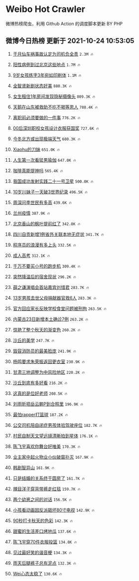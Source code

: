 # Weibo Hot Crawler 



微博热榜爬虫，利用 Github Action 的调度脚本更新 BY PHP 


## 微博今日热榜 更新于 2021-10-24 10:53:05 
1. [于月仙车祸事故认定为司机负全责](https://s.weibo.com/weibo?q=%23%E4%BA%8E%E6%9C%88%E4%BB%99%E8%BD%A6%E7%A5%B8%E4%BA%8B%E6%95%85%E8%AE%A4%E5%AE%9A%E4%B8%BA%E5%8F%B8%E6%9C%BA%E8%B4%9F%E5%85%A8%E8%B4%A3%23&Refer=top) `2.3M 🔥` 

1. [阳性病例到过北京这些地点](https://s.weibo.com/weibo?q=%23%E9%98%B3%E6%80%A7%E7%97%85%E4%BE%8B%E5%88%B0%E8%BF%87%E5%8C%97%E4%BA%AC%E8%BF%99%E4%BA%9B%E5%9C%B0%E7%82%B9%23&Refer=top) `1.7M 🔥` 

1. [9岁女孩练字3年宛如印刷体](https://s.weibo.com/weibo?q=%239%E5%B2%81%E5%A5%B3%E5%AD%A9%E7%BB%83%E5%AD%973%E5%B9%B4%E5%AE%9B%E5%A6%82%E5%8D%B0%E5%88%B7%E4%BD%93%23&Refer=top) `1.1M 🔥` 

1. [全智贤新剧状态好美](https://s.weibo.com/weibo?q=%23%E5%85%A8%E6%99%BA%E8%B4%A4%E6%96%B0%E5%89%A7%E7%8A%B6%E6%80%81%E5%A5%BD%E7%BE%8E%23&Refer=top) `880.3K 🔥` 

1. [女生租住1年房间发现隐秘摄像头](https://s.weibo.com/weibo?q=%23%E5%A5%B3%E7%94%9F%E7%A7%9F%E4%BD%8F1%E5%B9%B4%E6%88%BF%E9%97%B4%E5%8F%91%E7%8E%B0%E9%9A%90%E7%A7%98%E6%91%84%E5%83%8F%E5%A4%B4%23&Refer=top) `809.3K 🔥` 

1. [天鹅在山东被救助不吃不喝等恩人](https://s.weibo.com/weibo?q=%23%E5%A4%A9%E9%B9%85%E5%9C%A8%E5%B1%B1%E4%B8%9C%E8%A2%AB%E6%95%91%E5%8A%A9%E4%B8%8D%E5%90%83%E4%B8%8D%E5%96%9D%E7%AD%89%E6%81%A9%E4%BA%BA%23&Refer=top) `788.4K 🔥` 

1. [离职前必须要做的一件事](https://s.weibo.com/weibo?q=%23%E7%A6%BB%E8%81%8C%E5%89%8D%E5%BF%85%E9%A1%BB%E8%A6%81%E5%81%9A%E7%9A%84%E4%B8%80%E4%BB%B6%E4%BA%8B%23&Refer=top) `776.2K 🔥` 

1. [00后深圳职校女孩设计衣服获国奖](https://s.weibo.com/weibo?q=%2300%E5%90%8E%E6%B7%B1%E5%9C%B3%E8%81%8C%E6%A0%A1%E5%A5%B3%E5%AD%A9%E8%AE%BE%E8%AE%A1%E8%A1%A3%E6%9C%8D%E8%8E%B7%E5%9B%BD%E5%A5%96%23&Refer=top) `727.6K 🔥` 

1. [今冬北方或出现极端天气](https://s.weibo.com/weibo?q=%23%E4%BB%8A%E5%86%AC%E5%8C%97%E6%96%B9%E6%88%96%E5%87%BA%E7%8E%B0%E6%9E%81%E7%AB%AF%E5%A4%A9%E6%B0%94%23&Refer=top) `680.3K 🔥` 

1. [Xiaohu的刀妹](https://s.weibo.com/weibo?q=%23Xiaohu%E7%9A%84%E5%88%80%E5%A6%B9%23&Refer=top) `651.0K 🔥` 

1. [人生第一次看猛男瑜伽](https://s.weibo.com/weibo?q=%23%E4%BA%BA%E7%94%9F%E7%AC%AC%E4%B8%80%E6%AC%A1%E7%9C%8B%E7%8C%9B%E7%94%B7%E7%91%9C%E4%BC%BD%23&Refer=top) `647.0K 🔥` 

1. [咖啡真能提神吗](https://s.weibo.com/weibo?q=%23%E5%92%96%E5%95%A1%E7%9C%9F%E8%83%BD%E6%8F%90%E7%A5%9E%E5%90%97%23&Refer=top) `565.4K 🔥` 

1. [我国成功发射实践二十一号卫星](https://s.weibo.com/weibo?q=%23%E6%88%91%E5%9B%BD%E6%88%90%E5%8A%9F%E5%8F%91%E5%B0%84%E5%AE%9E%E8%B7%B5%E4%BA%8C%E5%8D%81%E4%B8%80%E5%8F%B7%E5%8D%AB%E6%98%9F%23&Refer=top) `500.0K 🔥` 

1. [10岁川妹子一天破3世界纪录](https://s.weibo.com/weibo?q=%2310%E5%B2%81%E5%B7%9D%E5%A6%B9%E5%AD%90%E4%B8%80%E5%A4%A9%E7%A0%B43%E4%B8%96%E7%95%8C%E7%BA%AA%E5%BD%95%23&Refer=top) `496.5K 🔥` 

1. [周深问李世民有多高](https://s.weibo.com/weibo?q=%23%E5%91%A8%E6%B7%B1%E9%97%AE%E6%9D%8E%E4%B8%96%E6%B0%91%E6%9C%89%E5%A4%9A%E9%AB%98%23&Refer=top) `439.6K 🔥` 

1. [兰州疫情](https://s.weibo.com/weibo?q=%23%E5%85%B0%E5%B7%9E%E7%96%AB%E6%83%85%23&Refer=top) `387.9K 🔥` 

1. [北京香山的枫叶提前红了](https://s.weibo.com/weibo?q=%23%E5%8C%97%E4%BA%AC%E9%A6%99%E5%B1%B1%E7%9A%84%E6%9E%AB%E5%8F%B6%E6%8F%90%E5%89%8D%E7%BA%A2%E4%BA%86%23&Refer=top) `342.8K 🔥` 

1. [四川自贡新增1例省外关联本地无症状](https://s.weibo.com/weibo?q=%23%E5%9B%9B%E5%B7%9D%E8%87%AA%E8%B4%A1%E6%96%B0%E5%A2%9E1%E4%BE%8B%E7%9C%81%E5%A4%96%E5%85%B3%E8%81%94%E6%9C%AC%E5%9C%B0%E6%97%A0%E7%97%87%E7%8A%B6%23&Refer=top) `341.7K 🔥` 

1. [程序员的浪漫有多上头](https://s.weibo.com/weibo?q=%23%E7%A8%8B%E5%BA%8F%E5%91%98%E7%9A%84%E6%B5%AA%E6%BC%AB%E6%9C%89%E5%A4%9A%E4%B8%8A%E5%A4%B4%23&Refer=top) `332.5K 🔥` 

1. [成人高考](https://s.weibo.com/weibo?q=%23%E6%88%90%E4%BA%BA%E9%AB%98%E8%80%83%23&Refer=top) `312.1K 🔥` 

1. [千万不要买小号的跑步机](https://s.weibo.com/weibo?q=%23%E5%8D%83%E4%B8%87%E4%B8%8D%E8%A6%81%E4%B9%B0%E5%B0%8F%E5%8F%B7%E7%9A%84%E8%B7%91%E6%AD%A5%E6%9C%BA%23&Refer=top) `309.4K 🔥` 

1. [突然降温后的宿舍现状](https://s.weibo.com/weibo?q=%23%E7%AA%81%E7%84%B6%E9%99%8D%E6%B8%A9%E5%90%8E%E7%9A%84%E5%AE%BF%E8%88%8D%E7%8E%B0%E7%8A%B6%23&Refer=top) `296.2K 🔥` 

1. [薛之谦演唱会首站嘉宾刘惜君](https://s.weibo.com/weibo?q=%23%E8%96%9B%E4%B9%8B%E8%B0%A6%E6%BC%94%E5%94%B1%E4%BC%9A%E9%A6%96%E7%AB%99%E5%98%89%E5%AE%BE%E5%88%98%E6%83%9C%E5%90%9B%23&Refer=top) `283.7K 🔥` 

1. [13岁男孩去世父母捐献器官救6人](https://s.weibo.com/weibo?q=%2313%E5%B2%81%E7%94%B7%E5%AD%A9%E5%8E%BB%E4%B8%96%E7%88%B6%E6%AF%8D%E6%8D%90%E7%8C%AE%E5%99%A8%E5%AE%98%E6%95%916%E4%BA%BA%23&Refer=top) `283.3K 🔥` 

1. [官方回应家长反映学校食堂问题被刑拘](https://s.weibo.com/weibo?q=%23%E5%AE%98%E6%96%B9%E5%9B%9E%E5%BA%94%E5%AE%B6%E9%95%BF%E5%8F%8D%E6%98%A0%E5%AD%A6%E6%A0%A1%E9%A3%9F%E5%A0%82%E9%97%AE%E9%A2%98%E8%A2%AB%E5%88%91%E6%8B%98%23&Refer=top) `263.5K 🔥` 

1. [内蒙古23日新增本土确诊7例](https://s.weibo.com/weibo?q=%23%E5%86%85%E8%92%99%E5%8F%A423%E6%97%A5%E6%96%B0%E5%A2%9E%E6%9C%AC%E5%9C%9F%E7%A1%AE%E8%AF%8A7%E4%BE%8B%23&Refer=top) `263.2K 🔥` 

1. [惊艳了整个秋天的渐变色](https://s.weibo.com/weibo?q=%23%E6%83%8A%E8%89%B3%E4%BA%86%E6%95%B4%E4%B8%AA%E7%A7%8B%E5%A4%A9%E7%9A%84%E6%B8%90%E5%8F%98%E8%89%B2%23&Refer=top) `260.2K 🔥` 

1. [沙丘的美学](https://s.weibo.com/weibo?q=%23%E6%B2%99%E4%B8%98%E7%9A%84%E7%BE%8E%E5%AD%A6%23&Refer=top) `247.7K 🔥` 

1. [毁容消防员的最美脸庞](https://s.weibo.com/weibo?q=%23%E6%AF%81%E5%AE%B9%E6%B6%88%E9%98%B2%E5%91%98%E7%9A%84%E6%9C%80%E7%BE%8E%E8%84%B8%E5%BA%9E%23&Refer=top) `241.9K 🔥` 

1. [杨鸣要求朱荣振返回更衣室](https://s.weibo.com/weibo?q=%23%E6%9D%A8%E9%B8%A3%E8%A6%81%E6%B1%82%E6%9C%B1%E8%8D%A3%E6%8C%AF%E8%BF%94%E5%9B%9E%E6%9B%B4%E8%A1%A3%E5%AE%A4%23&Refer=top) `230.9K 🔥` 

1. [甘肃三地调整为中风险地区](https://s.weibo.com/weibo?q=%E7%94%98%E8%82%83%E4%B8%89%E5%9C%B0%E8%B0%83%E6%95%B4%E4%B8%BA%E4%B8%AD%E9%A3%8E%E9%99%A9%E5%9C%B0%E5%8C%BA&Refer=top) `220.2K 🔥` 

1. [沙丘到底有多好看](https://s.weibo.com/weibo?q=%23%E6%B2%99%E4%B8%98%E5%88%B0%E5%BA%95%E6%9C%89%E5%A4%9A%E5%A5%BD%E7%9C%8B%23&Refer=top) `216.2K 🔥` 

1. [这真的是位好老师](https://s.weibo.com/weibo?q=%23%E8%BF%99%E7%9C%9F%E7%9A%84%E6%98%AF%E4%BD%8D%E5%A5%BD%E8%80%81%E5%B8%88%23&Refer=top) `208.5K 🔥` 

1. [刘雨昕把岳云鹏P到合照里](https://s.weibo.com/weibo?q=%23%E5%88%98%E9%9B%A8%E6%98%95%E6%8A%8A%E5%B2%B3%E4%BA%91%E9%B9%8FP%E5%88%B0%E5%90%88%E7%85%A7%E9%87%8C%23&Refer=top) `196.9K 🔥` 

1. [最怕rapper打篮球](https://s.weibo.com/weibo?q=%23%E6%9C%80%E6%80%95rapper%E6%89%93%E7%AF%AE%E7%90%83%23&Refer=top) `187.2K 🔥` 

1. [公交司机陪自闭症男孩体验驾驶座位](https://s.weibo.com/weibo?q=%23%E5%85%AC%E4%BA%A4%E5%8F%B8%E6%9C%BA%E9%99%AA%E8%87%AA%E9%97%AD%E7%97%87%E7%94%B7%E5%AD%A9%E4%BD%93%E9%AA%8C%E9%A9%BE%E9%A9%B6%E5%BA%A7%E4%BD%8D%23&Refer=top) `182.7K 🔥` 

1. [村民自制天文望远镜清晰拍到星体](https://s.weibo.com/weibo?q=%23%E6%9D%91%E6%B0%91%E8%87%AA%E5%88%B6%E5%A4%A9%E6%96%87%E6%9C%9B%E8%BF%9C%E9%95%9C%E6%B8%85%E6%99%B0%E6%8B%8D%E5%88%B0%E6%98%9F%E4%BD%93%23&Refer=top) `176.1K 🔥` 

1. [陈飞宇喜欢你舞台好唯美](https://s.weibo.com/weibo?q=%23%E9%99%88%E9%A3%9E%E5%AE%87%E5%96%9C%E6%AC%A2%E4%BD%A0%E8%88%9E%E5%8F%B0%E5%A5%BD%E5%94%AF%E7%BE%8E%23&Refer=top) `170.3K 🔥` 

1. [业主家中起火物业小伙破窗扑灭](https://s.weibo.com/weibo?q=%E4%B8%9A%E4%B8%BB%E5%AE%B6%E4%B8%AD%E8%B5%B7%E7%81%AB%E7%89%A9%E4%B8%9A%E5%B0%8F%E4%BC%99%E7%A0%B4%E7%AA%97%E6%89%91%E7%81%AD&Refer=top) `167.9K 🔥` 

1. [韩剧智异山](https://s.weibo.com/weibo?q=%23%E9%9F%A9%E5%89%A7%E6%99%BA%E5%BC%82%E5%B1%B1%23&Refer=top) `161.9K 🔥` 

1. [只是结婚的关系终于圆房了](https://s.weibo.com/weibo?q=%23%E5%8F%AA%E6%98%AF%E7%BB%93%E5%A9%9A%E7%9A%84%E5%85%B3%E7%B3%BB%E7%BB%88%E4%BA%8E%E5%9C%86%E6%88%BF%E4%BA%86%23&Refer=top) `161.7K 🔥` 

1. [辣目洋子穿背带裤走红毯](https://s.weibo.com/weibo?q=%23%E8%BE%A3%E7%9B%AE%E6%B4%8B%E5%AD%90%E7%A9%BF%E8%83%8C%E5%B8%A6%E8%A3%A4%E8%B5%B0%E7%BA%A2%E6%AF%AF%23&Refer=top) `159.7K 🔥` 

1. [两个幼崽之间的对话](https://s.weibo.com/weibo?q=%23%E4%B8%A4%E4%B8%AA%E5%B9%BC%E5%B4%BD%E4%B9%8B%E9%97%B4%E7%9A%84%E5%AF%B9%E8%AF%9D%23&Refer=top) `156.5K 🔥` 

1. [小孩看动画因反派砸坏80寸电视](https://s.weibo.com/weibo?q=%23%E5%B0%8F%E5%AD%A9%E7%9C%8B%E5%8A%A8%E7%94%BB%E5%9B%A0%E5%8F%8D%E6%B4%BE%E7%A0%B8%E5%9D%8F80%E5%AF%B8%E7%94%B5%E8%A7%86%23&Refer=top) `142.9K 🔥` 

1. [90秒打卡秋天的色彩](https://s.weibo.com/weibo?q=%2390%E7%A7%92%E6%89%93%E5%8D%A1%E7%A7%8B%E5%A4%A9%E7%9A%84%E8%89%B2%E5%BD%A9%23&Refer=top) `142.3K 🔥` 

1. [甜蜜的生活差口烤地瓜](https://s.weibo.com/weibo?q=%23%E7%94%9C%E8%9C%9C%E7%9A%84%E7%94%9F%E6%B4%BB%E5%B7%AE%E5%8F%A3%E7%83%A4%E5%9C%B0%E7%93%9C%23&Refer=top) `137.6K 🔥` 

1. [陈飞宇穿70件衣服投篮](https://s.weibo.com/weibo?q=%23%E9%99%88%E9%A3%9E%E5%AE%87%E7%A9%BF70%E4%BB%B6%E8%A1%A3%E6%9C%8D%E6%8A%95%E7%AF%AE%23&Refer=top) `134.8K 🔥` 

1. [见过最好笑的谐音梗](https://s.weibo.com/weibo?q=%23%E8%A7%81%E8%BF%87%E6%9C%80%E5%A5%BD%E7%AC%91%E7%9A%84%E8%B0%90%E9%9F%B3%E6%A2%97%23&Refer=top) `134.3K 🔥` 

1. [雨天后腿裤子总有泥点](https://s.weibo.com/weibo?q=%23%E9%9B%A8%E5%A4%A9%E5%90%8E%E8%85%BF%E8%A3%A4%E5%AD%90%E6%80%BB%E6%9C%89%E6%B3%A5%E7%82%B9%23&Refer=top) `132.3K 🔥` 

1. [Wei心态太稳了](https://s.weibo.com/weibo?q=%23Wei%E5%BF%83%E6%80%81%E5%A4%AA%E7%A8%B3%E4%BA%86%23&Refer=top) `130.6K 🔥` 

